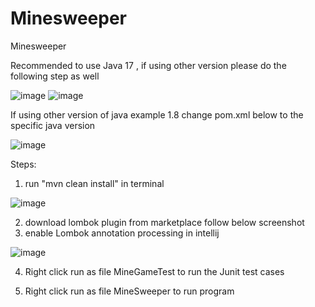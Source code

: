 # Minesweeper
Minesweeper

Recommended to use Java 17 , if using other version please do the following step as well

![image](https://github.com/user-attachments/assets/251e511e-a453-4a67-bd3e-708f25c03954)
![image](https://github.com/user-attachments/assets/a9879871-cf01-44da-8971-308bc98467b8)


If using other version of java example 1.8 change pom.xml below to the specific java version

![image](https://github.com/user-attachments/assets/e29f7a8e-30b8-4e01-9285-6291b9a5cba2)


Steps:

1) run "mvn clean install" in terminal
   
![image](https://github.com/user-attachments/assets/b7beb25a-90f7-4737-9f30-13af59e8a966)

2) download lombok plugin from marketplace follow below screenshot
3) enable Lombok annotation processing in intellij

![image](https://github.com/user-attachments/assets/5396489e-8301-4847-a29a-9b5bf374db87)

4) Right click run as file MineGameTest to run the Junit test cases

5) Right click run as file MineSweeper to run program
